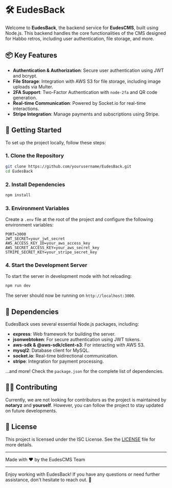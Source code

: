 
# 🛠️ EudesBack

Welcome to **EudesBack**, the backend service for **EudesCMS**, built using Node.js. This backend handles the core functionalities of the CMS designed for Habbo retros, including user authentication, file storage, and more.

## 📦 Key Features

- **Authentication & Authorization**: Secure user authentication using JWT and bcrypt.
- **File Storage**: Integration with AWS S3 for file storage, including image uploads via Multer.
- **2FA Support**: Two-Factor Authentication with `node-2fa` and QR code generation.
- **Real-time Communication**: Powered by Socket.io for real-time interactions.
- **Stripe Integration**: Manage payments and subscriptions using Stripe.

## 🚀 Getting Started

To set up the project locally, follow these steps:

### 1. Clone the Repository

```bash
git clone https://github.com/yourusername/EudesBack.git
cd EudesBack
```

### 2. Install Dependencies

```bash
npm install
```

### 3. Environment Variables

Create a `.env` file at the root of the project and configure the following environment variables:

```env
PORT=3000
JWT_SECRET=your_jwt_secret
AWS_ACCESS_KEY_ID=your_aws_access_key
AWS_SECRET_ACCESS_KEY=your_aws_secret_key
STRIPE_SECRET_KEY=your_stripe_secret_key
```

### 4. Start the Development Server

To start the server in development mode with hot reloading:

```bash
npm run dev
```

The server should now be running on `http://localhost:3000`.

## 🧰 Dependencies

EudesBack uses several essential Node.js packages, including:

- **express**: Web framework for building the server.
- **jsonwebtoken**: For secure authentication using JWT tokens.
- **aws-sdk & @aws-sdk/client-s3**: For interacting with AWS S3.
- **mysql2**: Database client for MySQL.
- **socket.io**: Real-time bidirectional communication.
- **stripe**: Integration for payment processing.

…and more! Check the `package.json` for the complete list of dependencies.

## 🧑‍💻 Contributing

Currently, we are not looking for contributors as the project is maintained by **notaryz** and **yourself**. However, you can follow the project to stay updated on future developments.

## 📄 License

This project is licensed under the ISC License. See the [LICENSE](LICENSE) file for more details.

---

Made with ❤️ by the EudesCMS Team

---

Enjoy working with EudesBack! If you have any questions or need further assistance, don't hesitate to reach out. 🌟
